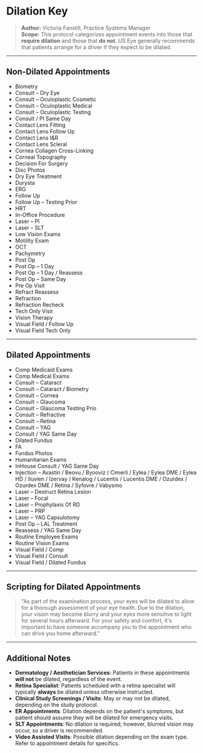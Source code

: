 # Dilation Key

> **Author:** Victoria Fanstill, Practice Systems Manager  
> **Scope:** This protocol categorizes appointment events into those that **require dilation** and those that **do not**. US Eye generally recommends that patients arrange for a driver if they expect to be dilated.

---

## Non-Dilated Appointments

- Biometry  
- Consult – Dry Eye  
- Consult – Oculoplastic Cosmetic  
- Consult – Oculoplastic Medical  
- Consult – Oculoplastic Testing  
- Consult / PI Same Day  
- Contact Lens Fitting  
- Contact Lens Follow Up  
- Contact Lens I&R  
- Contact Lens Scleral  
- Cornea Collagen Cross-Linking  
- Corneal Topography  
- Decision For Surgery  
- Disc Photos  
- Dry Eye Treatment  
- Durysta  
- ERG  
- Follow Up  
- Follow Up – Testing Prior  
- HRT  
- In-Office Procedure  
- Laser – PI  
- Laser – SLT  
- Low Vision Exams  
- Motility Exam  
- OCT  
- Pachymetry  
- Post Op  
- Post Op – 1 Day  
- Post Op – 1 Day / Reassess  
- Post Op – Same Day  
- Pre Op Visit  
- Refract Reassess  
- Refraction  
- Refraction Recheck  
- Tech Only Visit  
- Vision Therapy  
- Visual Field / Follow Up  
- Visual Field Tech Only

---

## Dilated Appointments

- Comp Medicaid Exams  
- Comp Medical Exams  
- Consult – Cataract  
- Consult – Cataract / Biometry  
- Consult – Cornea  
- Consult – Glaucoma  
- Consult – Glaucoma Testing Prio  
- Consult – Refractive  
- Consult – Retina  
- Consult – YAG  
- Consult / YAG Same Day  
- Dilated Fundus  
- FA  
- Fundus Photos  
- Humanitarian Exams  
- InHouse Consult / YAG Same Day  
- Injection – Avastin / Beovu / Byooviz / Cimerli / Eylea / Eylea DME / Eylea HD / Iluvien / Izervay / Kenalog / Lucentis / Lucentis DME / Ozurdex / Ozurdex DME / Retina / Syfovre / Vabysmo  
- Laser – Destruct Retina Lesion  
- Laser – Focal  
- Laser – Prophylaxis Of RD  
- Laser – PRP  
- Laser – YAG Capsulotomy  
- Post Op – LAL Treatment  
- Reassess / YAG Same Day  
- Routine Employee Exams  
- Routine Vision Exams  
- Visual Field / Comp  
- Visual Field / Consult  
- Visual Field / Dilated Fundus

---

## Scripting for Dilated Appointments

> "As part of the examination process, your eyes will be dilated to allow for a thorough assessment of your eye health. Due to the dilation, your vision may become blurry and your eyes more sensitive to light for several hours afterward. For your safety and comfort, it's important to have someone accompany you to the appointment who can drive you home afterward."

---

## Additional Notes

- **Dermatology / Aesthetician Services**: Patients in these appointments **will not** be dilated, regardless of the event.  
- **Retina Specialist**: Patients scheduled with a retina specialist will typically **always** be dilated unless otherwise instructed.  
- **Clinical Study Screenings / Visits**: May or may not be dilated, depending on the study protocol.  
- **ER Appointments**: Dilation depends on the patient's symptoms, but patient should assume they will be dilated for emergency visits.  
- **SLT Appointments**: No dilation is required; however, blurred vision may occur, so a driver is recommended.  
- **Video Assisted Visits**: Possible dilation depending on the exam type. Refer to appointment details for specifics. 